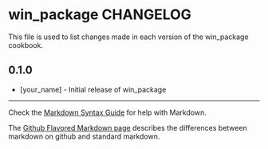 win_package CHANGELOG
=====================

This file is used to list changes made in each version of the win_package cookbook.

0.1.0
-----
- [your_name] - Initial release of win_package

- - -
Check the [Markdown Syntax Guide](http://daringfireball.net/projects/markdown/syntax) for help with Markdown.

The [Github Flavored Markdown page](http://github.github.com/github-flavored-markdown/) describes the differences between markdown on github and standard markdown.
